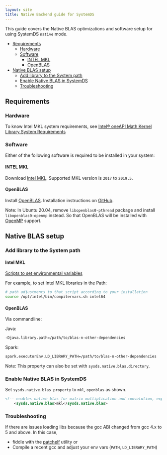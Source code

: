 ```yaml
---
layout: site
title: Native Backend guide for SystemDS
---
```

<!--
{% comment %}
Licensed to the Apache Software Foundation (ASF) under one or more
contributor license agreements.  See the NOTICE file distributed with
this work for additional information regarding copyright ownership.
The ASF licenses this file to you under the Apache License, Version 2.0
(the "License"); you may not use this file except in compliance with
the License.  You may obtain a copy of the License at

http://www.apache.org/licenses/LICENSE-2.0

Unless required by applicable law or agreed to in writing, software
distributed under the License is distributed on an "AS IS" BASIS,
WITHOUT WARRANTIES OR CONDITIONS OF ANY KIND, either express or implied.
See the License for the specific language governing permissions and
limitations under the License.
{% endcomment %}
-->

This guide covers the Native BLAS optimizations and software setup for using SystemDS `native` mode.

- [Requirements](#requirements)
  - [Hardware](#hardware)
  - [Software](#software)
    - [INTEL MKL](#intel-mkl)
    - [OpenBLAS](#openblas)
- [Native BLAS setup](#native-blas-setup)
  - [Add library to the System path](#add-library-to-the-system-path)
  - [Enable Native BLAS in SystemDS](#enable-native-blas-in-systemds)
  - [Troubleshooting](#troubleshooting)


## Requirements

### Hardware

To know Intel MKL system requirements, see
[Intel® oneAPI Math Kernel Library System Requirements](https://software.intel.com/content/www/us/en/develop/articles/oneapi-math-kernel-library-system-requirements.html)


### Software

Either of the following software is required to be installed in your system:

#### INTEL MKL

  Download [Intel MKL](https://software.intel.com/content/www/us/en/develop/tools/oneapi/components/onemkl.html).
     Supported MKL version is `2017` to `2019.5`.

#### OpenBLAS
  
  Install [OpenBLAS](https://www.openblas.net/). Installation instructions on [GitHub](https://github.com/xianyi/OpenBLAS#installation-from-source).
  
  Note: In Ubuntu 20.04, remove `libopenblas0-pthread` package and install `libopenblas0-openmp` 
  instead. So that OpenBLAS will be installed with [OpenMP](https://www.openmp.org/) support.

## Native BLAS setup

### Add library to the System path

#### Intel MKL

[Scripts to set environmental variables](https://software.intel.com/content/www/us/en/develop/documentation/onemkl-linux-developer-guide/top/getting-started/setting-environment-variables/scripts-to-set-environment-variables.html)

For example, to set Intel MKL libraries in the Path:

```sh
# path adjustments to that script according to your installation
source /opt/intel/bin/compilervars.sh intel64
```

#### OpenBLAS

Via commandline:

Java:

```sh
-Djava.library.path=/path/to/blas-n-other-dependencies
```

Spark:

```sh
spark.executorEnv.LD_LIBRARY_PATH=/path/to/blas-n-other-dependencies
```

Note: This property can also be set with `sysds.native.blas.directory`.


### Enable Native BLAS in SystemDS

Set `sysds.native.blas property` to `mkl`, `openblas` as shown.

```xml
<!-- enables native blas for matrix multiplication and convolution, experimental feature (options: auto, mkl, openblas, none) -->
    <sysds.native.blas>mkl</sysds.native.blas>
```

### Troubleshooting

If there are issues loading libs because the gcc ABI changed from gcc 4.x to 5 and above.
In this case,
  - fiddle with the [patchelf](https://github.com/NixOS/patchelf) utility or
  - Compile a recent gcc and adjust your env vars (`PATH`, `LD_LIBRARY_PATH`)

